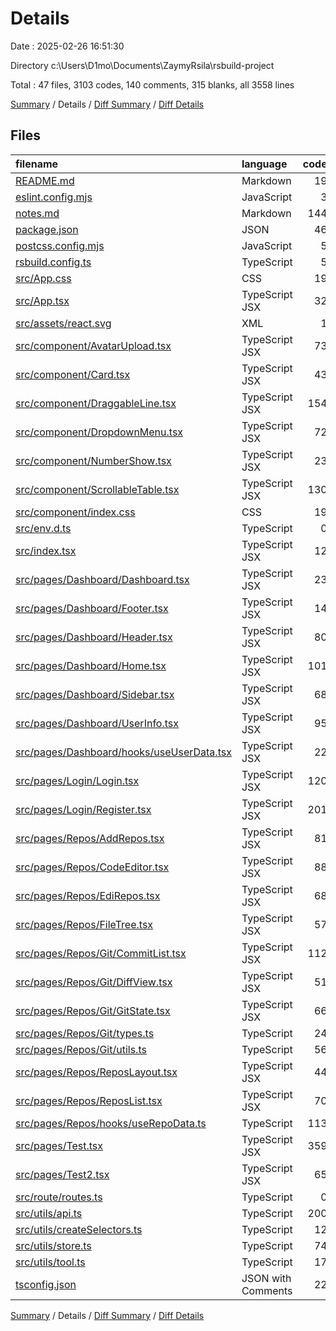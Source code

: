 # Details

Date : 2025-02-26 16:51:30

Directory c:\\Users\\D1mo\\Documents\\ZaymyRsila\\rsbuild-project

Total : 47 files,  3103 codes, 140 comments, 315 blanks, all 3558 lines

[Summary](results.md) / Details / [Diff Summary](diff.md) / [Diff Details](diff-details.md)

## Files
| filename | language | code | comment | blank | total |
| :--- | :--- | ---: | ---: | ---: | ---: |
| [README.md](/README.md) | Markdown | 19 | 0 | 11 | 30 |
| [eslint.config.mjs](/eslint.config.mjs) | JavaScript | 3 | 0 | 3 | 6 |
| [notes.md](/notes.md) | Markdown | 144 | 0 | 27 | 171 |
| [package.json](/package.json) | JSON | 46 | 0 | 1 | 47 |
| [postcss.config.mjs](/postcss.config.mjs) | JavaScript | 5 | 0 | 1 | 6 |
| [rsbuild.config.ts](/rsbuild.config.ts) | TypeScript | 5 | 0 | 2 | 7 |
| [src/App.css](/src/App.css) | CSS | 19 | 20 | 2 | 41 |
| [src/App.tsx](/src/App.tsx) | TypeScript JSX | 32 | 0 | 3 | 35 |
| [src/assets/react.svg](/src/assets/react.svg) | XML | 1 | 0 | 0 | 1 |
| [src/component/AvatarUpload.tsx](/src/component/AvatarUpload.tsx) | TypeScript JSX | 73 | 1 | 10 | 84 |
| [src/component/Card.tsx](/src/component/Card.tsx) | TypeScript JSX | 43 | 0 | 4 | 47 |
| [src/component/DraggableLine.tsx](/src/component/DraggableLine.tsx) | TypeScript JSX | 154 | 15 | 21 | 190 |
| [src/component/DropdownMenu.tsx](/src/component/DropdownMenu.tsx) | TypeScript JSX | 72 | 8 | 4 | 84 |
| [src/component/NumberShow.tsx](/src/component/NumberShow.tsx) | TypeScript JSX | 23 | 0 | 3 | 26 |
| [src/component/ScrollableTable.tsx](/src/component/ScrollableTable.tsx) | TypeScript JSX | 130 | 6 | 14 | 150 |
| [src/component/index.css](/src/component/index.css) | CSS | 19 | 0 | 1 | 20 |
| [src/env.d.ts](/src/env.d.ts) | TypeScript | 0 | 1 | 1 | 2 |
| [src/index.tsx](/src/index.tsx) | TypeScript JSX | 12 | 0 | 2 | 14 |
| [src/pages/Dashboard/Dashboard.tsx](/src/pages/Dashboard/Dashboard.tsx) | TypeScript JSX | 23 | 1 | 4 | 28 |
| [src/pages/Dashboard/Footer.tsx](/src/pages/Dashboard/Footer.tsx) | TypeScript JSX | 14 | 0 | 4 | 18 |
| [src/pages/Dashboard/Header.tsx](/src/pages/Dashboard/Header.tsx) | TypeScript JSX | 80 | 2 | 7 | 89 |
| [src/pages/Dashboard/Home.tsx](/src/pages/Dashboard/Home.tsx) | TypeScript JSX | 101 | 4 | 7 | 112 |
| [src/pages/Dashboard/Sidebar.tsx](/src/pages/Dashboard/Sidebar.tsx) | TypeScript JSX | 68 | 0 | 8 | 76 |
| [src/pages/Dashboard/UserInfo.tsx](/src/pages/Dashboard/UserInfo.tsx) | TypeScript JSX | 95 | 0 | 8 | 103 |
| [src/pages/Dashboard/hooks/useUserData.tsx](/src/pages/Dashboard/hooks/useUserData.tsx) | TypeScript JSX | 22 | 0 | 2 | 24 |
| [src/pages/Login/Login.tsx](/src/pages/Login/Login.tsx) | TypeScript JSX | 120 | 2 | 7 | 129 |
| [src/pages/Login/Register.tsx](/src/pages/Login/Register.tsx) | TypeScript JSX | 201 | 8 | 13 | 222 |
| [src/pages/Repos/AddRepos.tsx](/src/pages/Repos/AddRepos.tsx) | TypeScript JSX | 81 | 8 | 4 | 93 |
| [src/pages/Repos/CodeEditor.tsx](/src/pages/Repos/CodeEditor.tsx) | TypeScript JSX | 88 | 8 | 9 | 105 |
| [src/pages/Repos/EdiRepos.tsx](/src/pages/Repos/EdiRepos.tsx) | TypeScript JSX | 68 | 8 | 8 | 84 |
| [src/pages/Repos/FileTree.tsx](/src/pages/Repos/FileTree.tsx) | TypeScript JSX | 57 | 4 | 7 | 68 |
| [src/pages/Repos/Git/CommitList.tsx](/src/pages/Repos/Git/CommitList.tsx) | TypeScript JSX | 112 | 3 | 6 | 121 |
| [src/pages/Repos/Git/DiffView.tsx](/src/pages/Repos/Git/DiffView.tsx) | TypeScript JSX | 51 | 0 | 4 | 55 |
| [src/pages/Repos/Git/GitState.tsx](/src/pages/Repos/Git/GitState.tsx) | TypeScript JSX | 66 | 1 | 9 | 76 |
| [src/pages/Repos/Git/types.ts](/src/pages/Repos/Git/types.ts) | TypeScript | 24 | 0 | 4 | 28 |
| [src/pages/Repos/Git/utils.ts](/src/pages/Repos/Git/utils.ts) | TypeScript | 56 | 9 | 6 | 71 |
| [src/pages/Repos/ReposLayout.tsx](/src/pages/Repos/ReposLayout.tsx) | TypeScript JSX | 44 | 1 | 5 | 50 |
| [src/pages/Repos/ReposList.tsx](/src/pages/Repos/ReposList.tsx) | TypeScript JSX | 70 | 4 | 4 | 78 |
| [src/pages/Repos/hooks/useRepoData.ts](/src/pages/Repos/hooks/useRepoData.ts) | TypeScript | 113 | 8 | 10 | 131 |
| [src/pages/Test.tsx](/src/pages/Test.tsx) | TypeScript JSX | 359 | 4 | 24 | 387 |
| [src/pages/Test2.tsx](/src/pages/Test2.tsx) | TypeScript JSX | 65 | 1 | 7 | 73 |
| [src/route/routes.ts](/src/route/routes.ts) | TypeScript | 0 | 0 | 1 | 1 |
| [src/utils/api.ts](/src/utils/api.ts) | TypeScript | 200 | 4 | 21 | 225 |
| [src/utils/createSelectors.ts](/src/utils/createSelectors.ts) | TypeScript | 12 | 0 | 4 | 16 |
| [src/utils/store.ts](/src/utils/store.ts) | TypeScript | 74 | 7 | 7 | 88 |
| [src/utils/tool.ts](/src/utils/tool.ts) | TypeScript | 17 | 0 | 2 | 19 |
| [tsconfig.json](/tsconfig.json) | JSON with Comments | 22 | 2 | 3 | 27 |

[Summary](results.md) / Details / [Diff Summary](diff.md) / [Diff Details](diff-details.md)